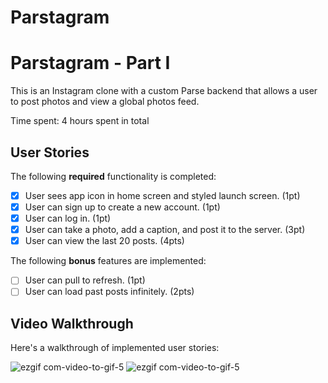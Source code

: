 # Parstagram

# Parstagram - Part I

This is an Instagram clone with a custom Parse backend that allows a user to post photos and view a global photos feed.

Time spent: 4 hours spent in total

## User Stories

The following **required** functionality is completed:

- [x] User sees app icon in home screen and styled launch screen. (1pt)
- [x] User can sign up to create a new account. (1pt)
- [x] User can log in. (1pt)
- [x] User can take a photo, add a caption, and post it to the server. (3pt)
- [x] User can view the last 20 posts. (4pts)

The following **bonus** features are implemented:

- [ ] User can pull to refresh. (1pt)
- [ ] User can load past posts infinitely. (2pts)

## Video Walkthrough

Here's a walkthrough of implemented user stories:


![ezgif com-video-to-gif-5](https://user-images.githubusercontent.com/73408261/117528117-6c743b80-af85-11eb-8a0e-6555685f53a9.gif)
![ezgif com-video-to-gif-5](https://user-images.githubusercontent.com/73408261/117528117-6c743b80-af85-11eb-8a0e-6555685f53a9.gif)



